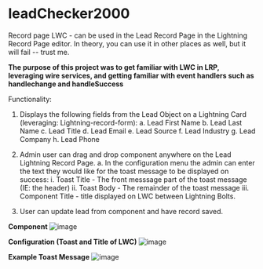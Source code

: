# leadChecker2000
Record page LWC - can be used in the Lead Record Page in the Lightning Record Page editor. In theory, you can use it in other places as well, but it will fail -- trust me. 

**The purpose of this project was to get familiar with LWC in LRP, leveraging wire services, and getting familiar with event handlers such as handlechange and handleSuccess**

Functionality: 

1. Displays the following fields from the Lead Object on a Lightning Card (leveraging: Lightning-record-form):
  a. Lead First Name
  b. Lead Last Name
  c. Lead Title
  d. Lead Email
  e. Lead Source
  f. Lead Industry
  g. Lead Company
  h. Lead Phone

2. Admin user can drag and drop component anywhere on the Lead Lightning Record Page. 
    a. In the configuration menu the admin can enter the text they would like for the toast message to be displayed on success:
          i. Toast Title - The front messsage part of the toast message (IE: the header) 
         ii. Toast Body - The remainder of the toast message 
        iii. Component Title - title displayed on LWC between Lightning Bolts.
        
3. User can update lead from component and have record saved. 


**Component**
![image](https://user-images.githubusercontent.com/58155079/147593905-155534ed-ffb7-4f2a-8d99-273c2b3d36ca.png)

**Configuration (Toast and Title of LWC)**
![image](https://user-images.githubusercontent.com/58155079/147594013-6b24c253-edf5-4718-b014-189767b0d3f2.png)


**Example Toast Message**
![image](https://user-images.githubusercontent.com/58155079/147594301-22ff1d2d-db6b-4ec3-b8d2-46f8c37d848f.png)




